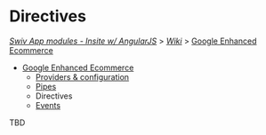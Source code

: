 # Directives
[_Swiv App modules - Insite w/ AngularJS_](../../../readme.md) > [_Wiki_](../../) > [Google Enhanced Ecommerce](../)

- [Google Enhanced Ecommerce](../)
    - [Providers & configuration](../providers)
    - [Pipes](../pipes)
    - Directives
    - [Events](../events)

TBD